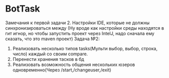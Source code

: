 # BotTask
Замечания к первой задачи
2. Настройки IDE, которые не должны синхронизироваться между (Ну вроде как настройки среды находятся в гит игнор, но чтобы запустить проект через IntelJ, надо сначала ему сказать, что это maven проект)
Задача №2:
1) Реализовать несколько типов tasks(Мульти выбор, выбор, строка, число) каждый со своим compare.
2) Перенести хранения тасков в бд
3) Реализовать возможность общения нескольких юзеров одновременно(Через /start,/changeuser,/exit)

